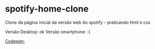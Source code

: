 # spotify-home-clone
Clone da página inicial da versão web do spotify - praticando html e css

Versão Desktop: ok
Versão smartphone: :( 
 
[Codepen:](https://codepen.io/marcoa-oliveira/pen/wvzJYbb)